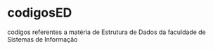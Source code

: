 # codigosED
 codigos referentes a matéria de Estrutura de Dados da faculdade de Sistemas de Informação
